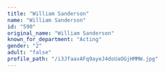 ```yaml
---
title: "William Sanderson"
name: "William Sanderson"
id: "590"
original_name: "William Sanderson"
known_for_department: "Acting"
gender: "2"
adult: "false"
profile_path: "/i3JfaavAFq9ayeJ4doUaOGjHMMW.jpg"
---
```

